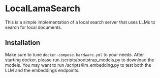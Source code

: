 # LocalLamaSearch

This is a simple implementation of a local search server that uses LLMs to search for local documents.

## Installation
Make sure to tune `docker-compose.hardware.yml` to your needs. 
After starting docker, please run /scripts/bootstrap_models.py to download the models.
You may want to run /scripts/llm_embedding.py to test both the LLM and the embeddings endpoints.